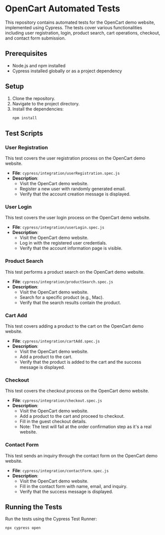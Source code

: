 # OpenCart Automated Tests

This repository contains automated tests for the OpenCart demo website, implemented using Cypress. The tests cover various functionalities including user registration, login, product search, cart operations, checkout, and contact form submission.

## Prerequisites
- Node.js and npm installed
- Cypress installed globally or as a project dependency

## Setup
1. Clone the repository.
2. Navigate to the project directory.
3. Install the dependencies:
    ```sh
    npm install
    ```

## Test Scripts

### User Registration
This test covers the user registration process on the OpenCart demo website.

- **File**: `cypress/integration/userRegistration.spec.js`
- **Description**: 
  - Visit the OpenCart demo website.
  - Register a new user with randomly generated email.
  - Verify that the account creation message is displayed.

### User Login
This test covers the user login process on the OpenCart demo website.

- **File**: `cypress/integration/userLogin.spec.js`
- **Description**: 
  - Visit the OpenCart demo website.
  - Log in with the registered user credentials.
  - Verify that the account information page is visible.

### Product Search
This test performs a product search on the OpenCart demo website.

- **File**: `cypress/integration/productSearch.spec.js`
- **Description**: 
  - Visit the OpenCart demo website.
  - Search for a specific product (e.g., Mac).
  - Verify that the search results contain the product.

### Cart Add
This test covers adding a product to the cart on the OpenCart demo website.

- **File**: `cypress/integration/cartAdd.spec.js`
- **Description**: 
  - Visit the OpenCart demo website.
  - Add a product to the cart.
  - Verify that the product is added to the cart and the success message is displayed.

### Checkout
This test covers the checkout process on the OpenCart demo website.

- **File**: `cypress/integration/checkout.spec.js`
- **Description**: 
  - Visit the OpenCart demo website.
  - Add a product to the cart and proceed to checkout.
  - Fill in the guest checkout details.
  - Note: The test will fail at the order confirmation step as it's a real website.

### Contact Form
This test sends an inquiry through the contact form on the OpenCart demo website.

- **File**: `cypress/integration/contactForm.spec.js`
- **Description**: 
  - Visit the OpenCart demo website.
  - Fill in the contact form with name, email, and inquiry.
  - Verify that the success message is displayed.

## Running the Tests
Run the tests using the Cypress Test Runner:
```sh
npx cypress open
